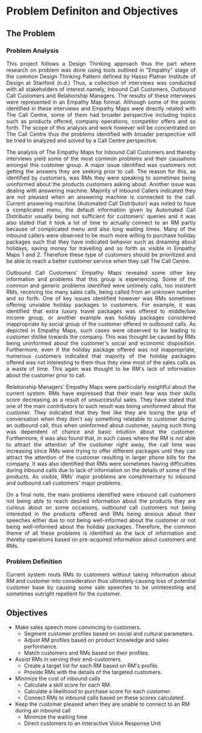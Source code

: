 # Problem Definiton and Objectives

## The Problem

### Problem Analysis
<div style="text-align: justify"> 
This project follows a Design Thinking approach thus the part where research on problem was done using tools outlined in "Empathy" stage of the common Design Thinking Pattern defined by Hasso Platner Institute of Design at Stanford (n.d.) Thus, a collection of interviews was conducted with all stakeholders of interest namely, Inbound Call Customers, Outbound Call Customers and Relationship Managers. The results of these interviews were represented in an Empathy Map format. Although some of the points identified in these interviews and Empathy Maps were directly related with The Call Centre, some of them had broader perspective including topics such as products offered, company operations, competitor offers and so forth. The scope of this analysis and work however will be concentrated on The Call Centre thus the problems identified with broader perspective will be tried to analyzed and solved by a Call Centre perspective.       

The analysis of The Empathy Maps for Inbound Call Customers and thereby interviews yield some of the most common problems and their causations amongst this customer group. A major issue identified was customers not getting the answers they are seeking prior to call. The reason for this, as identified by customers, was RMs they were speaking to sometimes being uninformed about the products customers asking about. Another issue was dealing with answering machine. Majority of Inbound Callers indicated they are not pleased when an answering machine is connected to the call. Current answering machine (Automated Call Distributor) was noted to have a complicated menu, the default information given by Automated Call Distributor usually being not sufficient for customers' queries and it was also stated that it took a lot of time to actually connect to an RM partly because of complicated menu and also long waiting times. Many of the inbound callers were observed to be much more willing to purchase holiday packages such that they have indicated behavior such as dreaming about holidays, saving money for travelling and so forth as visible in Empathy Maps 1 and 2. Therefore these type of customers should be prioritized and be able to reach a better customer service when they call The Call Centre.

Outbound Call Customers' Empathy Maps revealed some other key information and problems that this group is experiencing. Some of the common and generic problems identified were untimely calls, too insistent RMs, receiving too many sales calls, being called from an unknown number and so forth. One of key issues identified however was RMs sometimes offering unviable holiday packages to customers. For example, it was identified that extra luxury travel packages was offered to middle/low income group, or another example was holiday packages considered inappropriate by social group of the customer offered in outbound calls. As depicted in Empathy Maps, such cases were observed to be leading to customer dislike towards the company. This was thought be caused by RMs being uninformed about the customer's social and economic disposition. Furthermore, even if the holiday package offered was not inappropriate, numerous customers indicated that majority of the holiday packages offered was not interesting to them thus they view most of the sales calls as a waste of time. This again was thought to be RM's lack of information about the customer prior to call.

Relationship Managers' Empathy Maps were particularly insightful about the current system. RMs have expressed that their main fear was their skills score decreasing as a result of unsuccessful sales. They have stated that one of the main contributors to such result was being uninformed about the customer. They indicated that they feel like they are losing the grip of conversation when they don't say something relatable to customer during an outbound call, thus when uninformed about customer, saying such thing was dependent of chance and basic intuition about the customer. Furthermore, it was also found that, in such cases where the RM is not able to attract the attention of the customer right away, the call time was increasing since RMs were trying to offer different packages until they can attract the attention of the customer resulting in larger phone bills for the company. It was also identified that RMs were sometimes having difficulties during inbound calls due to lack of information on the details of some of the products. As visible, RMs' major problems are complimentary to inbound and outbound call customers' major problems.

On a final note, the main problems identified were inbound call customers not being able to reach desired information about the products they are curious about on some occasions, outbound call customers not being interested in the products offered and RMs being anxious about their speeches either due to not being well-informed about the customer or not being well-informed about the holiday packages. Therefore, the common theme of all these problems is identified as the lack of information and thereby operations based on pre-acquired information about customers and RMs.  
</div>

### Problem Definition

<div style="text-align: justify"> 
Current system routs RMs to customers without taking information about RM and customer into consideration thus ultimately causing loss of potential customer base by causing some sale speeches to be uninteresting and sometimes outright repellent for the customer.
</div> 

## Objectives

* Make sales speech more convincing to customers.
    * Segment customer profiles based on social and cultural parameters.
    * Adjust RM profiles based on product knowledge and sales performance.
    * Match customers and RMs based on their profiles.
* Assist RMs in serving their end-customers.
    * Create a target list for each RM based on RM's profile.
    * Provide RMs with the details of the targeted customers.
* Minimize the cost of inbound calls
    * Calculate a skill score for each RM.
    * Calculate a likelihood to purchase score for each customer.
    * Connect RMs to inbound calls based on these scores calculated.
* Keep the customer pleased when they are unable to connect to an RM during an inbound call
    * Minimize the waiting time
    * Direct customers to an Interactive Voice Response Unit
